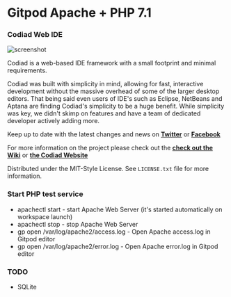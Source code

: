 # Gitpod Apache + PHP 7.1

### Codiad Web IDE

![screenshot](https://www.bypeople.com/wp-content/uploads/2015/01/codiad-open-source-web-based-ide.png)

Codiad is a web-based IDE framework with a small footprint and minimal requirements. 

Codiad was built with simplicity in mind, allowing for fast, interactive development without the massive overhead of some of the larger desktop editors. That being said even users of IDE's such as Eclipse, NetBeans and Aptana are finding Codiad's simplicity to be a huge benefit. While simplicity was key, we didn't skimp on features and have a team of dedicated developer actively adding more.

Keep up to date with the latest changes and news on **[Twitter](http://twitter.com/codiadide)** or **[Facebook](http://www.facebook.com/Codiad)**

For more information on the project please check out the **[check out the Wiki](https://github.com/Codiad/Codiad/wiki)** or **[the Codiad Website](http://www.codiad.com)**

Distributed under the MIT-Style License. See `LICENSE.txt` file for more information.

### Start PHP test service

- apachectl start - start Apache Web Server (it's  started automatically on workspace launch)
- apachectl stop - stop Apache Web Server
- gp open /var/log/apache2/access.log - Open Apache access.log in Gitpod editor
- gp open /var/log/apache2/error.log - Open Apache error.log in Gitpod editor

### TODO

- SQLite
